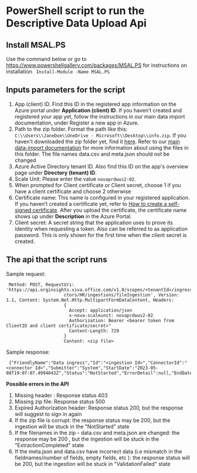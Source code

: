 # PowerShell script to run the Descriptive Data Upload Api 


## Install MSAL.PS
Use the command below or go to https://www.powershellgallery.com/packages/MSAL.PS for instructions on installation
``` Install-Module -Name MSAL.PS```



## Inputs parameters for the script 
1.	App (client) ID. Find this ID in the registered app information on the Azure portal under **Application (client) ID**. If you haven’t created and registered your app yet, follow the instructions in our main data import documentation, under Register a new app in Azure.
2.	Path to the zip folder. Format the path like this: `C:\\Users\\JaneDoe\\OneDrive - Microsoft\\Desktop\\info.zip`. If you haven't downloaded the zip folder yet, find it [here](https://go.microsoft.com/fwlink/?linkid=2230444). Refer to our [main data-import documentation](https://learn.microsoft.com/viva/insights/advanced/admin/import-org-data-first#prepare-the-data-export) for more information about using the files in this folder. The file names data.csv and meta.json should not be changed
3.	Azure Active Directory tenant ID. Also find this ID on the app's overview page under **Directory (tenant) ID**.
4.	Scale Unit: Please enter the value `novaprdwus2-02`.
5.	When prompted for Client certificate or Client secret, choose 1 if you have a client certificate and choose 2 otherwise 
6.	Certificate name: This name is configured in your registered application. If you haven’t created a certificate yet, refer to [How to create a self-signed certificate](https://learn.microsoft.com/azure/active-directory/develop/howto-create-self-signed-certificate). After you upload the certificate, the certificate name shows up under **Description** in the Azure Portal.
7.	Client secret: A secret string that the application uses to prove its identity when requesting a token. Also can be referred to as application password. This is only shown for the first time when the client secret is created. 


## The api that the script runs

Sample request:
``` 
 Method: POST, RequestUri: 'https://api.orginsights.viva.office.com/v1.0/scopes/<tenantId>/ingress/conne
                      ctors/HR/ingestions/fileIngestion', Version: 1.1, Content: System.Net.Http.MultipartFormDataContent, Headers:
                      {
                        Accept: application/json
                        x-nova-scaleunit: novaprdwus2-02
                        Authorization: Bearer <bearer token from ClientID and client certificate/secret>"
                        Content-Length: 729
                      }
                      Content: <zip file>
``` 
Sample response: 
```
 {"FriendlyName":"Data ingress","Id":"<ingestion Id>","ConnectorId":"<connector Id>","Submitter":"System","StartDate":"2023-05-08T19:07:07.4994043Z","Status":"NotStarted","ErrorDetail":null,"EndDate":null,"Type":"FileIngestion"}
```

**Possible errors in the API**
1. Missing header <Authorization>: Response status 403 
2. Missing zip file: Response status 500
3. Expired Authorization header: Response status 200, but the response will suggest to sign in again 
4. If the zip file is corrupt: the response status may be 200, but the ingestion will be stuck in the "NotStarted" state  
5. If the filenames in the zip - data.csv and meta.json are changed: the response may be 200 , but the ingestion will be stuck in the "ExtractionCompleted" state
6. If the meta.json and data.csv have incorrect data (i.e mismatch in the fieldnames/number of fields, empty fields, etc ): the response status will be 200, but the ingestion will be stuck in "ValidationFailed" state


